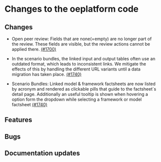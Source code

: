 <!--
SPDX-FileCopyrightText: 2025 Jonas Huber <https://github.com/jh-RLI> © Reiner Lemoine Institut

SPDX-License-Identifier: CC0-1.0
-->

# Changes to the oeplatform code

## Changes

- Open peer review: Fields that are none(=empty) are no longer part of the review. These fields are visible, but the review actions cannot be applied there. [(#1700)](https://github.com/OpenEnergyPlatform/oeplatform/pull/1700)

- In the scenario bundles, the linked input and output tables often use an outdated format, which leads to inconsistent links. We mitigate the effects of this by handling the different URL variants until a data migration has taken place. [(#1740)](https://github.com/OpenEnergyPlatform/oeplatform/pull/1740)

- Scenario Bundles: Linked model & framework factsheets are now listed by acronym and rendered as clickable pills that guide to the factsheet´s detail page. Additionally an useful tooltip is shown when hovering a option form the dropdown while selecting a framework or model factsheet [(#1740)](https://github.com/OpenEnergyPlatform/oeplatform/pull/1740)

## Features

## Bugs

## Documentation updates
